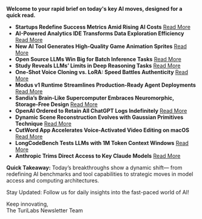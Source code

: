 **Welcome to your rapid brief on today's key AI moves, designed for a quick read.**

- **Startups Redefine Success Metrics Amid Rising AI Costs** [Read More](https://a16z.com/revenue-benchmarks-ai-apps/)
- **AI-Powered Analytics IDE Transforms Data Exploration Efficiency** [Read More](https://evidence.dev/blog/evidence-studio)
- **New AI Tool Generates High-Quality Game Animation Sprites** [Read More](https://www.godmodeai.cloud/ai-sprite-generator)
- **Open Source LLMs Win Big for Batch Inference Tasks** [Read More](https://sutro.sh/blog/workhorse-llms-why-open-source-models-win-for-batch-tasks)
- **Study Reveals LLMs’ Limits in Deep Reasoning Tasks** [Read More](https://ml-site.cdn-apple.com/papers/the-illusion-of-thinking.pdf)
- **One-Shot Voice Cloning vs. LoRA: Speed Battles Authenticity** [Read More](https://gabber.dev/blog/not-all-voice-clones-are-created-equal-understanding-one-shot-vs-premium-cloning)
- **Modus v1 Runtime Streamlines Production-Ready Agent Deployments** [Read More](https://hypermode.com/blog/modus-v1-agent-runtime-production)
- **Sandia’s Brain-Like Supercomputer Embraces Neuromorphic, Storage-Free Design** [Read More](https://blocksandfiles.com/2025/06/06/sandia-turns-on-brain-like-storage-free-supercomputer/)
- **OpenAI Ordered to Retain All ChatGPT Logs Indefinitely** [Read More](https://arstechnica.com/tech-policy/2025/06/openai-confronts-user-panic-over-court-ordered-retention-of-chatgpt-logs/)
- **Dynamic Scene Reconstruction Evolves with Gaussian Primitives Technique** [Read More](https://zju3dv.github.io/freetimegs/)
- **CutWord App Accelerates Voice-Activated Video Editing on macOS** [Read More](https://cutword.com)
- **LongCodeBench Tests LLMs with 1M Token Context Windows** [Read More](https://arxiv.org/abs/2505.07897)
- **Anthropic Trims Direct Access to Key Claude Models** [Read More](https://techcrunch.com/2025/06/05/anthropic-co-founder-on-cutting-access-to-windsurf-it-would-be-odd-for-us-to-sell-claude-to-openai/)

**Quick Takeaway:** Today’s breakthroughs show a dynamic shift— from redefining AI benchmarks and tool capabilities to strategic moves in model access and computing architectures.

Stay Updated: Follow us for daily insights into the fast-paced world of AI!

Keep innovating,  
The TuriLabs Newsletter Team